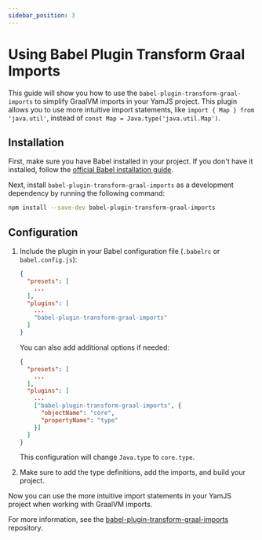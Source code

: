 ```yaml
---
sidebar_position: 3
---
```


# Using Babel Plugin Transform Graal Imports

This guide will show you how to use the `babel-plugin-transform-graal-imports` to simplify GraalVM imports in your YamJS project. This plugin allows you to use more intuitive import statements, like `import { Map } from 'java.util'`, instead of `const Map = Java.type('java.util.Map')`.

## Installation

First, make sure you have Babel installed in your project. If you don't have it installed, follow the [official Babel installation guide](https://babeljs.io/docs/en/installation).

Next, install `babel-plugin-transform-graal-imports` as a development dependency by running the following command:

```sh
npm install --save-dev babel-plugin-transform-graal-imports
```

## Configuration

1. Include the plugin in your Babel configuration file (`.babelrc` or `babel.config.js`):

   ```json
   {
     "presets": [
       ...
     ],
     "plugins": [
       ...
       "babel-plugin-transform-graal-imports"
     ]
   }
   ```

   You can also add additional options if needed:

   ```json
   {
     "presets": [
       ...
     ],
     "plugins": [
       ...
       ["babel-plugin-transform-graal-imports", {
         "objectName": "core",
         "propertyName": "type"
       }]
     ]
   }
   ```

   This configuration will change `Java.type` to `core.type`.

2. Make sure to add the type definitions, add the imports, and build your project.

Now you can use the more intuitive import statements in your YamJS project when working with GraalVM imports.

For more information, see the [babel-plugin-transform-graal-imports](https://github.com/MercerK/babel-plugin-transform-graal-imports) repository.
